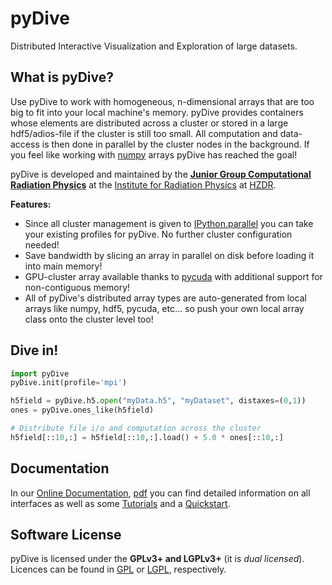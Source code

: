pyDive
======

Distributed Interactive Visualization and Exploration of large datasets.

## What is pyDive?

Use pyDive to work with homogeneous, n-dimensional arrays that are too big to fit into your local machine's memory.
pyDive provides containers whose elements are distributed across a cluster or stored in
a large hdf5/adios-file if the cluster is still too small. All computation and data-access is then done in parallel by the cluster nodes in the background. 
If you feel like working with [numpy](http://www.numpy.org) arrays pyDive has reached the goal!

pyDive is developed and maintained by the **[Junior Group Computational Radiation Physics](http://www.hzdr.de/db/Cms?pNid=132&pOid=30354)**
at the [Institute for Radiation Physics](http://www.hzdr.de/db/Cms?pNid=132)
at [HZDR](http://www.hzdr.de/).

**Features:**
 - Since all cluster management is given to [IPython.parallel](http://ipython.org/ipython-doc/dev/parallel/) you can take your
   existing profiles for pyDive. No further cluster configuration needed!
 - Save bandwidth by slicing an array in parallel on disk before loading it into main memory!
 - GPU-cluster array available thanks to [pycuda](http://mathema.tician.de/software/pycuda/) with additional support for non-contiguous memory!
 - All of pyDive's distributed array types are auto-generated from local arrays like numpy, hdf5, pycuda, etc... so push your own
   local array class onto the cluster level too!

## Dive in!

```python
import pyDive
pyDive.init(profile='mpi')

h5field = pyDive.h5.open("myData.h5", "myDataset", distaxes=(0,1))
ones = pyDive.ones_like(h5field)

# Distribute file i/o and computation across the cluster
h5field[::10,:] = h5field[::10,:].load() + 5.0 * ones[::10,:]
```

## Documentation

In our [Online Documentation](http://ComputationalRadiationPhysics.github.io/pyDive/), [pdf](http://ComputationalRadiationPhysics.github.io/pyDive/pyDive.pdf) you can find 
detailed information on all interfaces as well as some [Tutorials](http://computationalradiationphysics.github.io/pyDive/tutorial.html)
and a [Quickstart](http://computationalradiationphysics.github.io/pyDive/start.html).

## Software License

pyDive is licensed under the **GPLv3+ and LGPLv3+** (it is *dual licensed*).
Licences can be found in [GPL](COPYING) or [LGPL](COPYING.LESSER), respectively.
